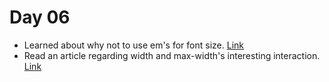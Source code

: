 # Day 06

+ Learned about why not to use em's for font size. [Link](https://www.youtube.com/watch?v=pautqDqa54I)
+ Read an article regarding width and max-width's interesting interaction. [Link](https://css-tricks.com/tale-width-max-width/)